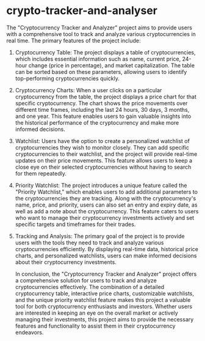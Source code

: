 # crypto-tracker-and-analyser

  The "Cryptocurrency Tracker and Analyzer" project aims to provide users with a comprehensive tool to track and analyze various cryptocurrencies in real time. The primary features of the project include:

1. Cryptocurrency Table:
The project displays a table of cryptocurrencies, which includes essential information such as name, current price, 24-hour change (price in percentage), and market capitalization. The table can be sorted based on these parameters, allowing users to identify top-performing cryptocurrencies quickly.

2. Cryptocurrency Charts:
When a user clicks on a particular cryptocurrency from the table, the project displays a price chart for that specific cryptocurrency. The chart shows the price movements over different time frames, including the last 24 hours, 30 days, 3 months, and one year. This feature enables users to gain valuable insights into the historical performance of the cryptocurrency and make more informed decisions.

3. Watchlist:
Users have the option to create a personalized watchlist of cryptocurrencies they wish to monitor closely. They can add specific cryptocurrencies to their watchlist, and the project will provide real-time updates on their price movements. This feature allows users to keep a close eye on their selected cryptocurrencies without having to search for them repeatedly.

4. Priority Watchlist:
The project introduces a unique feature called the "Priority Watchlist," which enables users to add additional parameters to the cryptocurrencies they are tracking. Along with the cryptocurrency's name, price, and priority, users can also set an entry and expiry date, as well as add a note about the cryptocurrency. This feature caters to users who want to manage their cryptocurrency investments actively and set specific targets and timeframes for their trades.

5. Tracking and Analysis:
The primary goal of the project is to provide users with the tools they need to track and analyze various cryptocurrencies efficiently. By displaying real-time data, historical price charts, and personalized watchlists, users can make informed decisions about their cryptocurrency investments.

    In conclusion, the "Cryptocurrency Tracker and Analyzer" project offers a comprehensive solution for users to track and analyze cryptocurrencies effectively. The combination of a detailed cryptocurrency table, interactive price charts, customizable watchlists, and the unique priority watchlist feature makes this project a valuable tool for both cryptocurrency enthusiasts and investors. Whether users are interested in keeping an eye on the overall market or actively managing their investments, this project aims to provide the necessary features and functionality to assist them in their cryptocurrency endeavors.

